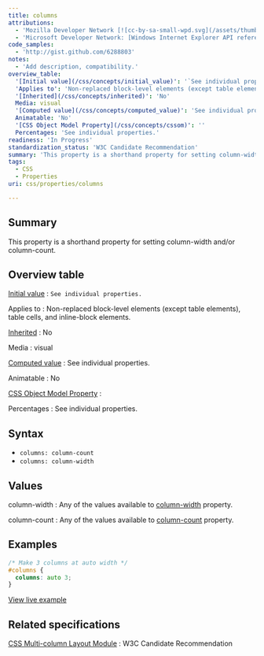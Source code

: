 ```yaml
---
title: columns
attributions:
  - 'Mozilla Developer Network [![cc-by-sa-small-wpd.svg](/assets/thumb/8/8c/cc-by-sa-small-wpd.svg/120px-cc-by-sa-small-wpd.svg.png)](http://creativecommons.org/licenses/by-sa/3.0/us/).'
  - 'Microsoft Developer Network: [Windows Internet Explorer API reference Article](http://msdn.microsoft.com/en-us/library/ie/hh828809%28v=vs.85%29.aspx)'
code_samples:
  - 'http://gist.github.com/6288803'
notes:
  - 'Add description, compatibility.'
overview_table:
  '[Initial value](/css/concepts/initial_value)': '`See individual properties.`'
  'Applies to': 'Non-replaced block-level elements (except table elements), table cells, and inline-block elements.'
  '[Inherited](/css/concepts/inherited)': 'No'
  Media: visual
  '[Computed value](/css/concepts/computed_value)': 'See individual properties.'
  Animatable: 'No'
  '[CSS Object Model Property](/css/concepts/cssom)': ''
  Percentages: 'See individual properties.'
readiness: 'In Progress'
standardization_status: 'W3C Candidate Recommendation'
summary: 'This property is a shorthand property for setting column-width and/or column-count.'
tags:
  - CSS
  - Properties
uri: css/properties/columns

---
```

## Summary

This property is a shorthand property for setting column-width and/or column-count.

## Overview table

[Initial value](/css/concepts/initial_value)
:   `See individual properties.`

Applies to
:   Non-replaced block-level elements (except table elements), table cells, and inline-block elements.

[Inherited](/css/concepts/inherited)
:   No

Media
:   visual

[Computed value](/css/concepts/computed_value)
:   See individual properties.

Animatable
:   No

[CSS Object Model Property](/css/concepts/cssom)
:

Percentages
:   See individual properties.

## Syntax

-   `columns: column-count`
-   `columns: column-width`

## Values

column-width
:   Any of the values available to [column-width](/css/properties/column-width) property.

column-count
:   Any of the values available to [column-count](/css/properties/column-count) property.

## Examples

``` css
/* Make 3 columns at auto width */
#columns {
  columns: auto 3;
}
```

[View live example](http://code.webplatform.org/gist/6288803)

## Related specifications

[CSS Multi-column Layout Module](http://www.w3.org/TR/css3-multicol)
:   W3C Candidate Recommendation
